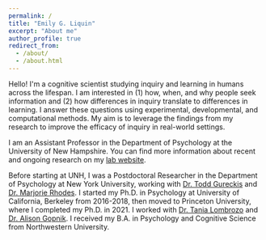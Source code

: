 ```yaml
---
permalink: /
title: "Emily G. Liquin"
excerpt: "About me"
author_profile: true
redirect_from: 
  - /about/
  - /about.html
---
```


Hello! I'm a cognitive scientist studying inquiry and learning in humans across the lifespan. I am interested in (1) how, when, and why people seek information and (2) how differences in inquiry translate to differences in learning. I answer these questions using experimental, developmental, and computational methods. My aim is to leverage the findings from my research to improve the efficacy of inquiry in real-world settings.

I am an Assistant Professor in the Department of Psychology at the University of New Hampshire. You can find more information about recent and ongoing research on my [lab website](https://liquinlab.github.io).

Before starting at UNH, I was a Postdoctoral Researcher in the Department of Psychology at New York University, working with [Dr. Todd Gureckis](https://gureckislab.org/) and [Dr. Marjorie Rhodes](https://kidconcepts.org/). I started my Ph.D. in Psychology at University of California, Berkeley from 2016-2018, then moved to Princeton University, where I completed my Ph.D. in 2021. I worked with [Dr. Tania Lombrozo](https://cognition.princeton.edu/) and [Dr. Alison Gopnik](https://gopniklab.berkeley.edu/). I received my B.A. in Psychology and Cognitive Science from Northwestern University.